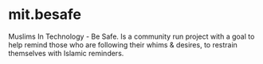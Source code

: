 # mit.besafe
Muslims In Technology - Be Safe. Is a community run project with a goal to help remind those who are following their whims &amp; desires, to restrain themselves with Islamic reminders.
